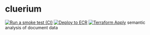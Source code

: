 # cluerium
[![Run a smoke test (CI)](https://github.com/ZeeshanBari/cluerium/actions/workflows/docker-smoke-test.yml/badge.svg)](https://github.com/ZeeshanBari/cluerium/actions/workflows/docker-smoke-test.yml)
[![Deploy to ECR](https://github.com/ZeeshanBari/cluerium/actions/workflows/deploy-ecr.yml/badge.svg)](https://github.com/ZeeshanBari/cluerium/actions/workflows/deploy-ecr.yml)
[![Terraform Apply](https://github.com/ZeeshanBari/cluerium/actions/workflows/terraform-apply.yml/badge.svg?branch=main)](https://github.com/ZeeshanBari/cluerium/actions/workflows/terraform-apply.yml)
semantic analysis of document data
